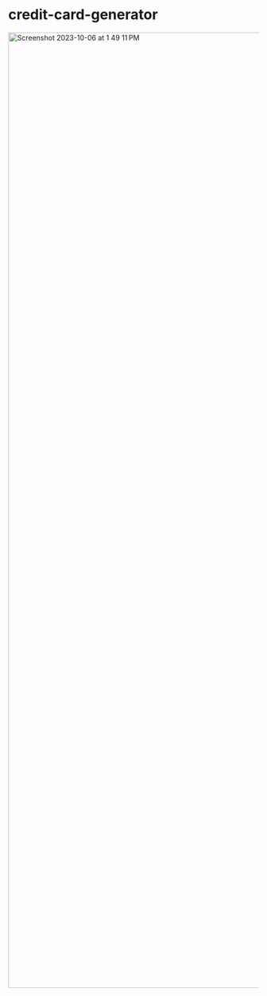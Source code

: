 # credit-card-generator
<img width="1920" alt="Screenshot 2023-10-06 at 1 49 11 PM" src="https://github.com/shobhit164/credit-card-generator/assets/141612496/2f89470c-dea5-4307-98c0-3c8cb5b505f9">

